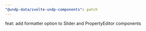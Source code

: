 ```yaml
---
"@undp-data/svelte-undp-components": patch
---
```


feat: add formatter option to Slider and PropertyEditor components

